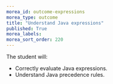 ```yaml
---
morea_id: outcome-expressions
morea_type: outcome
title: "Understand Java expressions"
published: True
morea_labels:
morea_sort_order: 220
---
```


The student will:

* Correctly evaluate Java expressions.
* Understand Java precedence rules.

